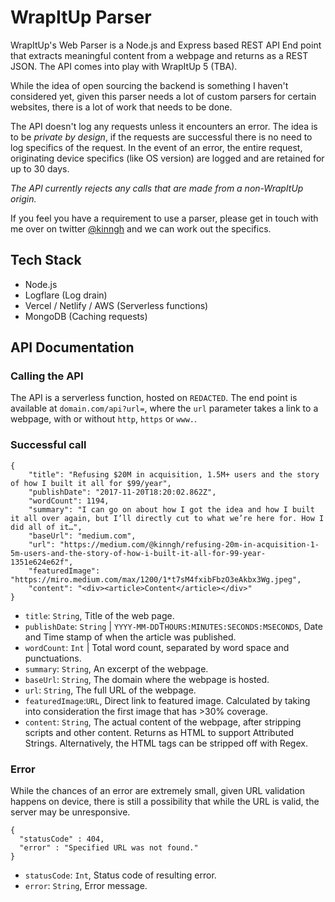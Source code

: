 # WrapItUp Parser

WrapItUp's Web Parser is a Node.js and Express based REST API End point that extracts meaningful content from a webpage and returns as a REST JSON. The API comes into play with WrapItUp 5 (TBA).

While the idea of open sourcing the backend is something I haven't considered yet, given this parser needs a lot of custom parsers for certain websites, there is a lot of work that needs to be done.

The API doesn't log any requests unless it encounters an error. The idea is to be _private by design_, if the requests are successful there is no need to log specifics of the request. In the event of an error, the entire request, originating device specifics (like OS version) are logged and are retained for up to 30 days.

_The API currently rejects any calls that are made from a non-WrapItUp origin._

If you feel you have a requirement to use a parser, please get in touch with me over on twitter [@kinngh](https://twitter.com/kinngh) and we can work out the specifics.

## Tech Stack
- Node.js
- Logflare (Log drain)
- Vercel / Netlify / AWS (Serverless functions)
- MongoDB (Caching requests)

## API Documentation

### Calling the API
The API is a serverless function, hosted on `REDACTED`. The end point is available at `domain.com/api?url=`, where the `url` parameter takes a link to a webpage, with or without `http`, `https` or `www.`.

### Successful call
```
{
    "title": "Refusing $20M in acquisition, 1.5M+ users and the story of how I built it all for $99/year",
    "publishDate": "2017-11-20T18:20:02.862Z",
    "wordCount": 1194,
    "summary": "I can go on about how I got the idea and how I built it all over again, but I’ll directly cut to what we’re here for. How I did all of it…",
    "baseUrl": "medium.com",
    "url": "https://medium.com/@kinngh/refusing-20m-in-acquisition-1-5m-users-and-the-story-of-how-i-built-it-all-for-99-year-1351e624e62f",
    "featuredImage": "https://miro.medium.com/max/1200/1*t7sM4fxibFbzO3eAkbx3Wg.jpeg",
    "content": "<div><article>Content</article></div>"
}
```

- `title`: `String`, Title of the web page.
- `publishDate`: `String` | `YYYY-MM-DD`T`HOURS:MINUTES:SECONDS:MSECONDS`, Date and Time stamp of when the article was published.
- `wordCount`: `Int` | Total word count, separated by word space and punctuations.
- `summary`: `String`, An excerpt of the webpage.
- `baseUrl`: `String`, The domain where the webpage is hosted.
- `url`: `String`, The full URL of the webpage.
- `featuredImage`:`URL`, Direct link to featured image. Calculated by taking into consideration the first image that has >30% coverage.
- `content`: `String`, The actual content of the webpage, after stripping scripts and other content. Returns as HTML to support Attributed Strings. Alternatively, the HTML tags can be stripped off with Regex.

### Error

While the chances of an error are extremely small, given URL validation happens on device, there is still a possibility that while the URL is valid, the server may be unresponsive.

```
{
  "statusCode" : 404,
  "error" : "Specified URL was not found."
}
```
- `statusCode`: `Int`, Status code of resulting error.
- `error`: `String`, Error message.
